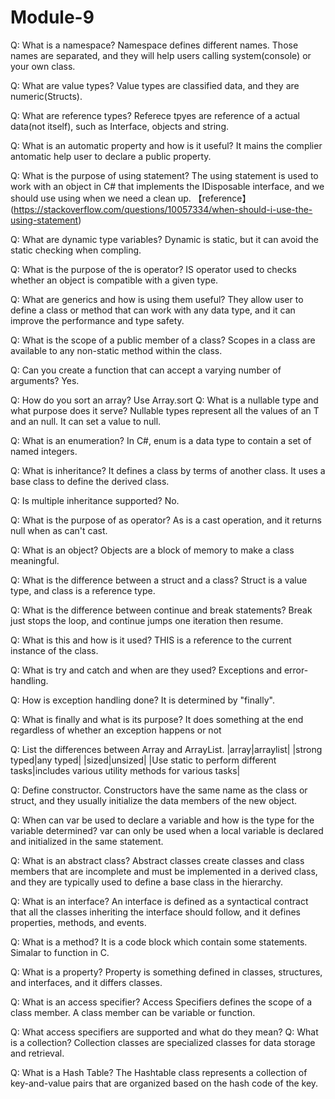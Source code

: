 # Module-9
Q: What is a namespace?
Namespace defines different names. Those names are separated, and they will help users calling system(console)
or your own class.


Q: What are value types?
Value types are classified data, and they are numeric(Structs).


Q: What are reference types?
Referece tpyes are reference of a actual data(not itself), such as Interface, objects and string.


Q: What is an automatic property and how is it useful?
It mains the complier antomatic help user to declare a public property.


Q: What is the purpose of using statement?
The using statement is used to work with an object in C# that implements the IDisposable interface, and we should use using when we need a clean up.
【reference】(https://stackoverflow.com/questions/10057334/when-should-i-use-the-using-statement)


Q: What are dynamic type variables?
Dynamic is static, but it can avoid the static checking when compling.


Q: What is the purpose of the is operator?
IS operator used to checks whether an object is compatible with a given type.


Q: What are generics and how is using them useful?
They allow user to define a class or method that can work with any data type, and it can improve the performance and type safety.


Q: What is the scope of a public member of a class?
Scopes in a class are available to any non-static method within the class.


Q: Can you create a function that can accept a varying number of arguments?
Yes.


Q: How do you sort an array?
Use Array.sort
Q: What is a nullable type and what purpose does it serve?
Nullable types represent all the values of an T and an null. It can set a value to null.


Q: What is an enumeration?
In C#, enum is a data type to contain a set of named integers.


Q: What is inheritance?
It defines a class by terms of another class. It uses a base class to define the derived class.


Q: Is multiple inheritance supported?
No.


Q: What is the purpose of as operator?
As is a cast operation, and it returns null when as can't cast.


Q: What is an object?
Objects are a block of memory to make a class meaningful.


Q: What is the difference between a struct and a class?
Struct is a value type, and class is a reference type.


Q: What is the difference between continue and break statements?
Break just stops the loop, and continue jumps one iteration then resume.


Q: What is this and how is it used?
THIS is a reference to the current instance of the class.


Q: What is try and catch and when are they used?
Exceptions and error-handling.


Q: How is exception handling done?
It is determined by "finally".


Q: What is finally and what is its purpose?
 It does something at the end regardless of whether an exception happens or not
 
 
Q: List the differences between Array and ArrayList.
|array|arraylist|
|strong typed|any typed|
|sized|unsized|
|Use static to perform different tasks|includes various utility methods for various tasks|


Q: Define constructor.
Constructors have the same name as the class or struct, and they usually initialize the data members of the new object.


Q: When can var be used to declare a variable and how is the type for the variable determined?
var can only be used when a local variable is declared and initialized in the same statement.


Q: What is an abstract class?
Abstract classes create classes and class members that are incomplete and must be implemented in a derived class, and they are typically used to define a base class in the hierarchy.


Q: What is an interface?
An interface is defined as a syntactical contract that all the classes inheriting the interface should follow, and it defines properties, methods, and events.


Q: What is a method?
It is a code block which contain some statements. Simalar to function in C.


Q: What is a property?
Property is something defined in classes, structures, and interfaces, and it differs classes.


Q: What is an access specifier?
Access Specifiers defines the scope of a class member. A class member can be variable or function. 


Q: What access specifiers are supported and what do they mean?
Q: What is a collection?
Collection classes are specialized classes for data storage and retrieval. 


Q: What is a Hash Table?
The Hashtable class represents a collection of key-and-value pairs that are organized based on the hash code of the key. 
